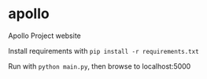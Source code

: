apollo
======

Apollo Project website

Install requirements with `pip install -r requirements.txt`

Run with `python main.py`, then browse to localhost:5000